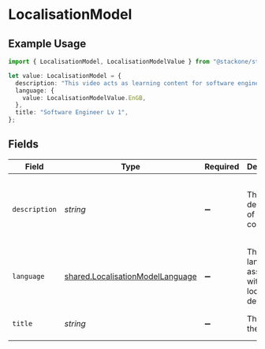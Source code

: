 # LocalisationModel

## Example Usage

```typescript
import { LocalisationModel, LocalisationModelValue } from "@stackone/stackone-client-ts/sdk/models/shared";

let value: LocalisationModel = {
  description: "This video acts as learning content for software engineers.",
  language: {
    value: LocalisationModelValue.EnGB,
  },
  title: "Software Engineer Lv 1",
};
```

## Fields

| Field                                                                                       | Type                                                                                        | Required                                                                                    | Description                                                                                 | Example                                                                                     |
| ------------------------------------------------------------------------------------------- | ------------------------------------------------------------------------------------------- | ------------------------------------------------------------------------------------------- | ------------------------------------------------------------------------------------------- | ------------------------------------------------------------------------------------------- |
| `description`                                                                               | *string*                                                                                    | :heavy_minus_sign:                                                                          | The description of the content                                                              | This video acts as learning content for software engineers.                                 |
| `language`                                                                                  | [shared.LocalisationModelLanguage](../../../sdk/models/shared/localisationmodellanguage.md) | :heavy_minus_sign:                                                                          | The language associated with this localisation details                                      |                                                                                             |
| `title`                                                                                     | *string*                                                                                    | :heavy_minus_sign:                                                                          | The title of the content                                                                    | Software Engineer Lv 1                                                                      |